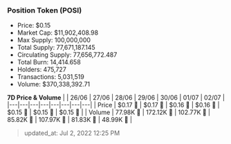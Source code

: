 
  ### Position Token (POSI)
  - Price: $0.15
  - Market Cap: $11,902,408.98
  - Max Supply: 100,000,000
  - Total Supply: 77,671,187.145
  - Circulating Supply: 77,656,772.487
  - Total Burn: 14,414.658
  - Holders: 475,727
  - Transactions: 5,031,519
  - Volume: $370,338,392.71

  **7D Price & Volume**
  | | 26&#x2F;06 | 27&#x2F;06 | 28&#x2F;06 | 29&#x2F;06 | 30&#x2F;06 | 01&#x2F;07 | 02&#x2F;07 |
  |---|---|---|---|---|---|---|---|
  | Price | $0.17 🔻 | $0.17 🔻 | $0.16 🔻 | $0.16 🔻 | $0.15 🔻 | $0.15 🔻 | $0.15 🚀 |
  | Volume | 77.98K 🔻 | 172.12K 🚀 | 102.77K 🔻 | 85.82K 🔻 | 107.97K 🚀 | 81.83K 🔻 | 48.99K 🔻 |

  > updated_at: Jul 2, 2022 12:25 PM
